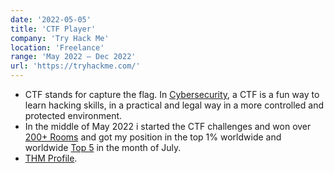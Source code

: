 ```yaml
---
date: '2022-05-05'
title: 'CTF Player'
company: 'Try Hack Me'
location: 'Freelance'
range: 'May 2022 – Dec 2022'
url: 'https://tryhackme.com/'
---
```


- CTF stands for capture the flag. In [Cybersecurity](), a CTF is a fun way to learn hacking skills, in a practical and legal way in a more controlled and protected environment.
- In the middle of May 2022 i started the CTF challenges and won over [200+ Rooms](https://tryhackme.com/p/im.hiren) and got my position in the top 1% worldwide and worldwide [Top 5](https://tryhackme.com/p/im.hiren ) in the month of July.
- [THM Profile](https://tryhackme.com/p/im.hiren).